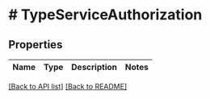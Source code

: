 # # TypeServiceAuthorization

## Properties

Name | Type | Description | Notes
------------ | ------------- | ------------- | -------------

[[Back to API list]](../../README.md#endpoints) [[Back to README]](../../README.md)
